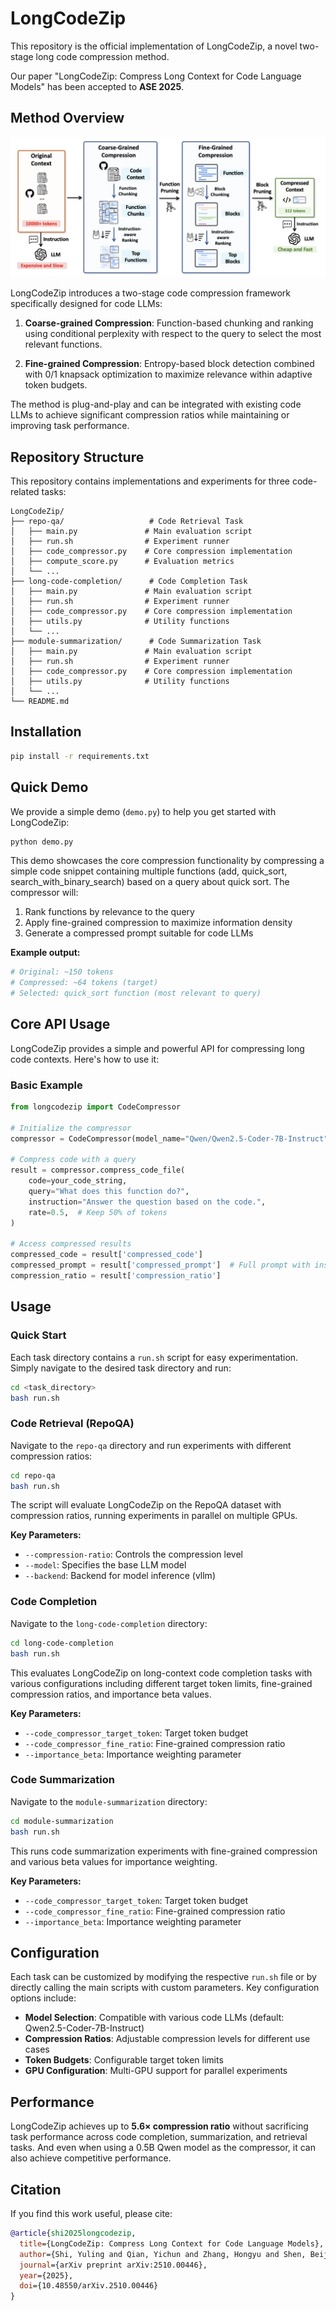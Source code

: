 # LongCodeZip

This repository is the official implementation of LongCodeZip, a novel two-stage long code compression method.

Our paper "LongCodeZip: Compress Long Context for Code Language Models" has been accepted to **ASE 2025**.

## Method Overview

![Overview](assets/overview.png)

LongCodeZip introduces a two-stage code compression framework specifically designed for code LLMs:

1. **Coarse-grained Compression**: Function-based chunking and ranking using conditional perplexity with respect to the query to select the most relevant functions.

2. **Fine-grained Compression**: Entropy-based block detection combined with 0/1 knapsack optimization to maximize relevance within adaptive token budgets.

The method is plug-and-play and can be integrated with existing code LLMs to achieve significant compression ratios while maintaining or improving task performance.

## Repository Structure

This repository contains implementations and experiments for three code-related tasks:

```
LongCodeZip/
├── repo-qa/                   # Code Retrieval Task
│   ├── main.py               # Main evaluation script
│   ├── run.sh                # Experiment runner
│   ├── code_compressor.py    # Core compression implementation
│   ├── compute_score.py      # Evaluation metrics
│   └── ...
├── long-code-completion/      # Code Completion Task
│   ├── main.py               # Main evaluation script
│   ├── run.sh                # Experiment runner
│   ├── code_compressor.py    # Core compression implementation
│   ├── utils.py              # Utility functions
│   └── ...
├── module-summarization/      # Code Summarization Task
│   ├── main.py               # Main evaluation script
│   ├── run.sh                # Experiment runner
│   ├── code_compressor.py    # Core compression implementation
│   ├── utils.py              # Utility functions
│   └── ...
└── README.md
```

## Installation

```bash
pip install -r requirements.txt
```

## Quick Demo

We provide a simple demo (`demo.py`) to help you get started with LongCodeZip:

```bash
python demo.py
```

This demo showcases the core compression functionality by compressing a simple code snippet containing multiple functions (add, quick_sort, search_with_binary_search) based on a query about quick sort. The compressor will:
1. Rank functions by relevance to the query
2. Apply fine-grained compression to maximize information density
3. Generate a compressed prompt suitable for code LLMs

**Example output:**
```python
# Original: ~150 tokens
# Compressed: ~64 tokens (target)
# Selected: quick_sort function (most relevant to query)
```

## Core API Usage

LongCodeZip provides a simple and powerful API for compressing long code contexts. Here's how to use it:

### Basic Example

```python
from longcodezip import CodeCompressor

# Initialize the compressor
compressor = CodeCompressor(model_name="Qwen/Qwen2.5-Coder-7B-Instruct")

# Compress code with a query
result = compressor.compress_code_file(
    code=your_code_string,
    query="What does this function do?",
    instruction="Answer the question based on the code.",
    rate=0.5,  # Keep 50% of tokens
)

# Access compressed results
compressed_code = result['compressed_code']
compressed_prompt = result['compressed_prompt']  # Full prompt with instruction
compression_ratio = result['compression_ratio']
```
## Usage

### Quick Start

Each task directory contains a `run.sh` script for easy experimentation. Simply navigate to the desired task directory and run:

```bash
cd <task_directory>
bash run.sh
```

### Code Retrieval (RepoQA)

Navigate to the `repo-qa` directory and run experiments with different compression ratios:

```bash
cd repo-qa
bash run.sh
```

The script will evaluate LongCodeZip on the RepoQA dataset with compression ratios, running experiments in parallel on multiple GPUs.

**Key Parameters:**
- `--compression-ratio`: Controls the compression level
- `--model`: Specifies the base LLM model
- `--backend`: Backend for model inference (vllm)

### Code Completion

Navigate to the `long-code-completion` directory:

```bash
cd long-code-completion
bash run.sh
```

This evaluates LongCodeZip on long-context code completion tasks with various configurations including different target token limits, fine-grained compression ratios, and importance beta values.

**Key Parameters:**
- `--code_compressor_target_token`: Target token budget
- `--code_compressor_fine_ratio`: Fine-grained compression ratio
- `--importance_beta`: Importance weighting parameter

### Code Summarization

Navigate to the `module-summarization` directory:

```bash
cd module-summarization
bash run.sh
```

This runs code summarization experiments with fine-grained compression and various beta values for importance weighting.

**Key Parameters:**
- `--code_compressor_target_token`: Target token budget
- `--code_compressor_fine_ratio`: Fine-grained compression ratio
- `--importance_beta`: Importance weighting parameter

## Configuration

Each task can be customized by modifying the respective `run.sh` file or by directly calling the main scripts with custom parameters. Key configuration options include:

- **Model Selection**: Compatible with various code LLMs (default: Qwen2.5-Coder-7B-Instruct)
- **Compression Ratios**: Adjustable compression levels for different use cases
- **Token Budgets**: Configurable target token limits
- **GPU Configuration**: Multi-GPU support for parallel experiments

## Performance

LongCodeZip achieves up to **5.6× compression ratio** without sacrificing task performance across code completion, summarization, and retrieval tasks. And even when using a 0.5B Qwen model as the compressor, it can also achieve competitive performance.

## Citation

If you find this work useful, please cite:

```bibtex
@article{shi2025longcodezip,
  title={LongCodeZip: Compress Long Context for Code Language Models},
  author={Shi, Yuling and Qian, Yichun and Zhang, Hongyu and Shen, Beijun and Gu, Xiaodong},
  journal={arXiv preprint arXiv:2510.00446},
  year={2025},
  doi={10.48550/arXiv.2510.00446}
}
```